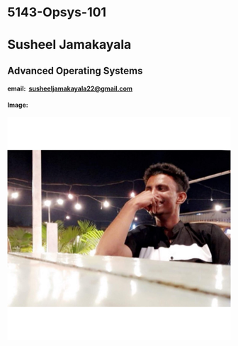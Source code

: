 # 5143-Opsys-101

# Susheel Jamakayala 

##  Advanced Operating Systems

#### email: &nbsp;susheeljamakayala22@gmail.com

#### Image:
![AB](IMG_5478.JPG)
